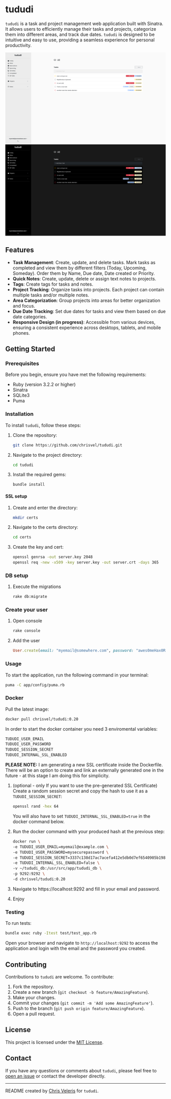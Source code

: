 # tududi

`tududi` is a task and project management web application built with Sinatra. It allows users to efficiently manage their tasks and projects, categorize them into different areas, and track due dates. `tududi` is designed to be intuitive and easy to use, providing a seamless experience for personal productivity.

![image](screenshots/all-light.png)
![image](screenshots/all-dark.png)

## Features

- **Task Management**: Create, update, and delete tasks. Mark tasks as completed and view them by different filters (Today, Upcoming, Someday). Order them by Name, Due date, Date created or Priority.
- **Quick Notes**: Create, update, delete or assign text notes to projects.
- **Tags**: Create tags for tasks and notes. 
- **Project Tracking**: Organize tasks into projects. Each project can contain multiple tasks and/or multiple notes.
- **Area Categorization**: Group projects into areas for better organization and focus.
- **Due Date Tracking**: Set due dates for tasks and view them based on due date categories.
- **Responsive Design (in progress)**: Accessible from various devices, ensuring a consistent experience across desktops, tablets, and mobile phones.

## Getting Started

### Prerequisites

Before you begin, ensure you have met the following requirements:
- Ruby (version 3.2.2 or higher)
- Sinatra
- SQLite3
- Puma

### Installation

To install `tududi`, follow these steps:

1. Clone the repository:
   ```bash
   git clone https://github.com/chrisvel/tududi.git
   ```
2. Navigate to the project directory:
   ```bash
   cd tududi
   ```
3. Install the required gems:
   ```bash
   bundle install
   ```

#### SSL setup

1. Create and enter the directory:
   ```bash
   mkdir certs
   ```

2. Navigate to the certs directory:
   ```bash
   cd certs
   ```

2. Create the key and cert:
   ```bash
   openssl genrsa -out server.key 2048
   openssl req -new -x509 -key server.key -out server.crt -days 365
   ```

### DB setup
1. Execute the migrations

    ```bash 
    rake db:migrate 
    ```

### Create your user
1. Open console
   ```bash
   rake console
   ```

2. Add the user
   ```ruby
   User.create(email: "myemail@somewhere.com", password: "awes0meHax0Rp4ssword")
   ```

### Usage

To start the application, run the following command in your terminal:

```bash
puma -C app/config/puma.rb
```

### Docker 

Pull the latest image:

```bash
docker pull chrisvel/tududi:0.20
```

In order to start the docker container you need 3 enviromental variables:

```bash
TUDUDI_USER_EMAIL
TUDUDI_USER_PASSWORD
TUDUDI_SESSION_SECRET
TUDUDI_INTERNAL_SSL_ENABLED
```

**PLEASE NOTE:** I am generating a new SSL certificate inside the Dockerfile. There will be an option to create and link an externally generated one in the future - at this stage I am doing this for simplicity.

1. (optional - only If you want to use the pre-generated SSL Certificate) Create a random session secret and copy the hash to use it as a `TUDUDI_SESSION_SECRET`:
    ```bash
    openssl rand -hex 64
    ```
    You will also have to set `TUDUDI_INTERNAL_SSL_ENABLED=true` in the docker command below.

2. Run the docker command with your produced hash at the previous step:
    ```bash
    docker run \
    -e TUDUDI_USER_EMAIL=myemail@example.com \
    -e TUDUDI_USER_PASSWORD=mysecurepassword \
    -e TUDUDI_SESSION_SECRET=3337c138d17ac7acefa412e5db0d7ef6540905b198cc28c5bf0d11e48807a71bdfe48d82ed0a0a6eb667c937cbdd1db3e1e6073b3148bff37f73cc6398a39671 \
    -e TUDUDI_INTERNAL_SSL_ENABLED=false \
    -v ~/tududi_db:/usr/src/app/tududi_db \
    -p 9292:9292 \
    -d chrisvel/tududi:0.20
    ```

3. Navigate to https://localhost:9292 and fill in your email and password.
4. Enjoy

### Testing 

To run tests:

```bash 
bundle exec ruby -Itest test/test_app.rb
```

Open your browser and navigate to `http://localhost:9292` to access the application and login with the email and the password you created.

## Contributing

Contributions to `tududi` are welcome. To contribute:

1. Fork the repository.
2. Create a new branch (`git checkout -b feature/AmazingFeature`).
3. Make your changes.
4. Commit your changes (`git commit -m 'Add some AmazingFeature'`).
5. Push to the branch (`git push origin feature/AmazingFeature`).
6. Open a pull request.

## License

This project is licensed under the [MIT License](LICENSE).

## Contact

If you have any questions or comments about `tududi`, please feel free to [open an issue](https://github.com/chrisvel/tududi/issues) or contact the developer directly.

---

README created by [Chris Veleris](https://github.com/chrisvel) for `tududi`.
